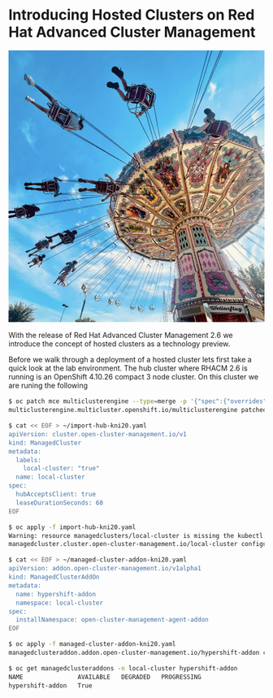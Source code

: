 # **Introducing Hosted Clusters on Red Hat Advanced Cluster Management**

<img src="hypershift.jpg" style="width: 1000px;" border=0/>

With the release of Red Hat Advanced Cluster Management 2.6 we introduce the concept of hosted clusters as a technology preview.   





Before we walk through a deployment of a hosted cluster lets first take a quick look at the lab environment.   The hub cluster where RHACM 2.6 is running is an OpenShift 4.10.26 compact 3 node cluster.  On this cluster we are runing the following



~~~bash
$ oc patch mce multiclusterengine --type=merge -p '{"spec":{"overrides":{"components":[{"name":"hypershift-preview","enabled": true}]}}}'
multiclusterengine.multicluster.openshift.io/multiclusterengine patched
~~~

~~~bash
$ cat << EOF > ~/import-hub-kni20.yaml
apiVersion: cluster.open-cluster-management.io/v1
kind: ManagedCluster
metadata:
  labels:
    local-cluster: "true"
  name: local-cluster
spec:
  hubAcceptsClient: true
  leaseDurationSeconds: 60
EOF
~~~

~~~bash
$ oc apply -f import-hub-kni20.yaml 
Warning: resource managedclusters/local-cluster is missing the kubectl.kubernetes.io/last-applied-configuration annotation which is required by oc apply. oc apply should only be used on resources created declaratively by either oc create --save-config or oc apply. The missing annotation will be patched automatically.
managedcluster.cluster.open-cluster-management.io/local-cluster configured
~~~

~~~bash
$ cat << EOF > ~/managed-cluster-addon-kni20.yaml
apiVersion: addon.open-cluster-management.io/v1alpha1
kind: ManagedClusterAddOn
metadata:
  name: hypershift-addon
  namespace: local-cluster
spec:
  installNamespace: open-cluster-management-agent-addon
EOF
~~~

~~~bash
$ oc apply -f managed-cluster-addon-kni20.yaml
managedclusteraddon.addon.open-cluster-management.io/hypershift-addon created
~~~

~~~bash
$ oc get managedclusteraddons -n local-cluster hypershift-addon
NAME               AVAILABLE   DEGRADED   PROGRESSING
hypershift-addon   True 
~~~

~~~bash

~~~
